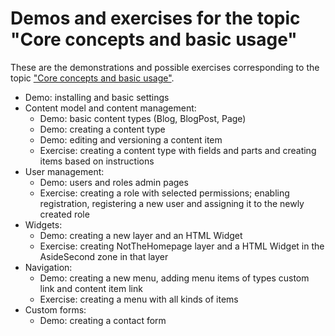 # Demos and exercises for the topic "Core concepts and basic usage"



These are the demonstrations and possible exercises corresponding to the topic ["Core concepts and basic usage"](.).

- Demo: installing and basic settings
- Content model and content management:
	- Demo: basic content types (Blog, BlogPost, Page)
	- Demo: creating a content type
	- Demo: editing and versioning a content item
	- Exercise: creating a content type with fields and parts and creating items based on instructions
- User management:
	- Demo: users and roles admin pages
	- Exercise: creating a role with selected permissions; enabling registration, registering a new user and assigning it to the newly created role
- Widgets:
	- Demo: creating a new layer and an HTML Widget
	- Exercise: creating NotTheHomepage layer and a HTML Widget in the AsideSecond zone in that layer
- Navigation:
	- Demo: creating a new menu, adding menu items of types custom link and content item link
	- Exercise: creating a menu with all kinds of items
- Custom forms:
	- Demo: creating a contact form